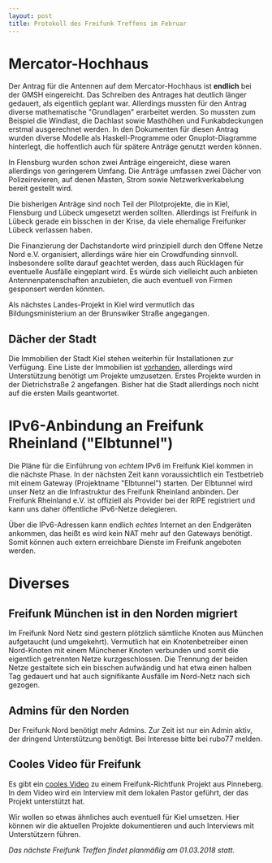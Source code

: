 ```yaml
---
layout: post
title: Protokoll des Freifunk Treffens im Februar
---
```

# Mercator-Hochhaus

Der Antrag für die Antennen auf dem Mercator-Hochhaus ist **endlich** bei der GMSH eingereicht.
Das Schreiben des Antrages hat deutlich länger gedauert, als eigentlich geplant war.
Allerdings mussten für den Antrag diverse mathematische "Grundlagen" erarbeitet werden.
So mussten zum Beispiel die Windlast, die Dachlast sowie Masthöhen und Funkabdeckungen erstmal
ausgerechnet werden.
In den Dokumenten für diesen Antrag wurden diverse Modelle als Haskell-Programme oder Gnuplot-Diagramme hinterlegt, die hoffentlich auch für spätere Anträge genutzt werden können.

In Flensburg wurden schon zwei Anträge eingereicht, diese waren allerdings von geringerem Umfang.
Die Anträge umfassen zwei Dächer von Polizeirevieren, auf denen Masten, Strom sowie Netzwerkverkabelung bereit gestellt wird.

Die bisherigen Anträge sind noch Teil der Pilotprojekte, die in Kiel, Flensburg und Lübeck umgesetzt werden sollten. Allerdings ist Freifunk in Lübeck gerade ein bisschen in der Krise, da viele ehemalige Freifunker Lübeck verlassen haben.

Die Finanzierung der Dachstandorte wird prinzipiell durch den Offene Netze Nord e.V. organisiert, allerdings wäre hier ein Crowdfunding sinnvoll. Insbesondere sollte darauf geachtet werden, dass auch Rücklagen für eventuelle Ausfälle eingeplant wird. Es würde sich vielleicht auch anbieten Antennenpatenschaften anzubieten, die auch eventuell von Firmen gesponsert werden könnten.

Als nächstes Landes-Projekt in Kiel wird vermutlich das Bildungsministerium an der Brunswiker Straße angegangen.

## Dächer der Stadt
Die Immobilien der Stadt Kiel stehen weiterhin für Installationen zur Verfügung.
Eine Liste der Immobilien ist [vorhanden][1], allerdings wird Unterstützung benötigt um Projekte umzusetzen. Erstes Projekte wurden in der Dietrichstraße 2 angefangen. Bisher hat die Stadt allerdings noch nicht auf die ersten Mails geantwortet.

# IPv6-Anbindung an Freifunk Rheinland ("Elbtunnel")

Die Pläne für die Einführung von *echtem* IPv6 im Freifunk Kiel kommen in die nächste Phase.
In der nächsten Zeit kann voraussichtlich ein Testbetrieb mit einem Gateway (Projektname "Elbtunnel") starten. Der Elbtunnel wird unser Netz an die Infrastruktur des Freifunk Rheinland anbinden.
Der Freifunk Rheinland e.V. ist offiziell als Provider bei der RIPE registriert und kann uns daher
öffentliche IPv6-Netze delegieren.

Über die IPv6-Adressen kann endlich *echtes* Internet an den Endgeräten ankommen, das heißt es wird kein NAT mehr auf den Gateways benötigt. Somit können auch extern erreichbare Dienste im Freifunk angeboten werden. 

# Diverses

## Freifunk München ist in den Norden migriert
Im Freifunk Nord Netz sind gestern plötzlich sämtliche Knoten aus München aufgetaucht (und umgekehrt).
Vermutlich hat ein Knotenbetreiber einen Nord-Knoten mit einem Münchener Knoten verbunden und somit die eigentlich getrennten Netze kurzgeschlossen.
Die Trennung der beiden Netze gestaltete sich ein bisschen aufwändig und hat etwa einen halben Tag gedauert und hat auch signifikante Ausfälle im Nord-Netz nach sich gezogen.

## Admins für den Norden
Der Freifunk Nord benötigt mehr Admins. Zur Zeit ist nur ein Admin aktiv, der dringend Unterstützung benötigt. Bei Interesse bitte bei rubo77 melden.

## Cooles Video für Freifunk
Es gibt ein [cooles Video][2] zu einem Freifunk-Richtfunk Projekt aus Pinneberg.
In dem Video wird ein Interview mit dem lokalen Pastor geführt, der das Projekt unterstützt hat.

Wir wollen so etwas ähnliches auch eventuell für Kiel umsetzen. Hier können wir die aktuellen Projekte dokumentieren und auch Interviews mit Unterstützern führen.

 [1]: https://docs.google.com/spreadsheets/d/1gfj_DM1fZln_HYJHPaGkWeyHxM9btrnPPTRz2WkDmWg/edit?usp=sharing
 [2]: https://www.youtube.com/watch?v=sjsKYmav9wU

*Das nächste Freifunk Treffen findet planmäßig am 01.03.2018 statt.*
